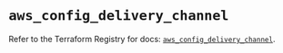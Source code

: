 # `aws_config_delivery_channel`

Refer to the Terraform Registry for docs: [`aws_config_delivery_channel`](https://registry.terraform.io/providers/hashicorp/aws/5.77.0/docs/resources/config_delivery_channel).
